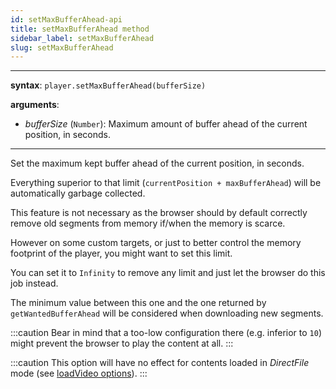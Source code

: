 ```yaml
---
id: setMaxBufferAhead-api
title: setMaxBufferAhead method
sidebar_label: setMaxBufferAhead
slug: setMaxBufferAhead
---
```


---

**syntax**: `player.setMaxBufferAhead(bufferSize)`

**arguments**:

- _bufferSize_ (`Number`): Maximum amount of buffer ahead of the current
  position, in seconds.

---

Set the maximum kept buffer ahead of the current position, in seconds.

Everything superior to that limit (`currentPosition + maxBufferAhead`) will
be automatically garbage collected.

This feature is not necessary as the browser should by default correctly
remove old segments from memory if/when the memory is scarce.

However on some custom targets, or just to better control the memory footprint
of the player, you might want to set this limit.

You can set it to `Infinity` to remove any limit and just let the browser do
this job instead.

The minimum value between this one and the one returned by
`getWantedBufferAhead` will be considered when downloading new segments.

:::caution
Bear in mind that a too-low configuration there (e.g. inferior to
`10`) might prevent the browser to play the content at all.
:::

:::caution
This option will have no effect for contents loaded in _DirectFile_
mode (see [loadVideo options](./../basicMethods/loadVideo.md#transport)).
:::
